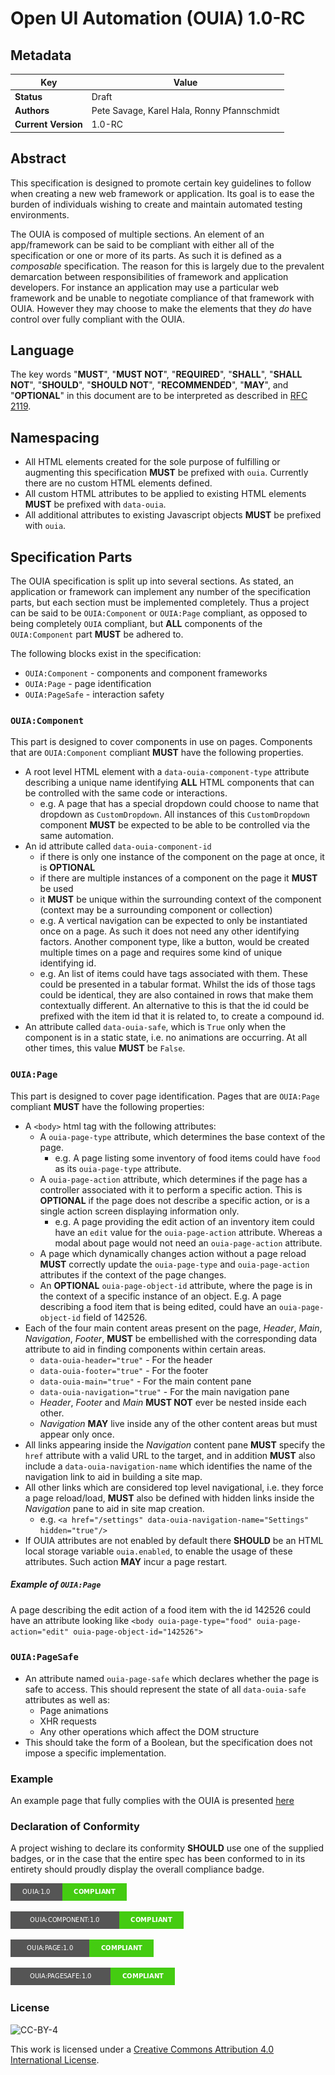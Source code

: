 Open UI Automation (OUIA) 1.0-RC
================================

Metadata
--------

| Key             | Value |
|-----------------|-------|
| **Status**          | Draft |
| **Authors**         | Pete Savage, Karel Hala, Ronny Pfannschmidt |
| **Current Version** | 1.0-RC |

Abstract
--------

This specification is designed to promote certain key guidelines to follow when creating a new web
framework or application. Its goal is to ease the burden of individuals wishing to create and
maintain automated testing environments.

The OUIA is composed of multiple sections. An element of an app/framework can be said to be
compliant with either all of the specification or one or more of its parts. As such it is defined
as a _composable_ specification. The reason for this is largely due to the prevalent demarcation
between responsibilities of framework and application developers. For instance an application may
use a particular web framework and be unable to negotiate compliance of that framework with OUIA.
However they may choose to make the elements that they _do_ have control over fully compliant
with the OUIA.

Language
--------

The key words "**MUST**", "**MUST NOT**", "**REQUIRED**", "**SHALL**", "**SHALL NOT**",
"**SHOULD**", "**SHOULD NOT**", "**RECOMMENDED**", "**MAY**", and "**OPTIONAL**" in this document
are to be interpreted as described in [RFC 2119](https://www.ietf.org/rfc/rfc2119.txt).

Namespacing
-----------

* All HTML elements created for the sole purpose of fulfilling or augmenting this specification
  **MUST** be prefixed with `ouia`. Currently there are no custom HTML elements defined.
* All custom HTML attributes to be applied to existing HTML elements **MUST** be prefixed
  with `data-ouia`.
* All additional attributes to existing Javascript objects **MUST** be prefixed with `ouia`.

Specification Parts
-------------------

The OUIA specification is split up into several sections. As stated, an application or
framework can implement any number of the specification parts, but each section must be implemented
completely. Thus a project can be said to be `OUIA:Component` or `OUIA:Page` compliant,
as opposed to being completely `OUIA` compliant, but **ALL** components of the
`OUIA:Component` part **MUST** be adhered to.

The following blocks exist in the specification:

* `OUIA:Component` - components and component frameworks
* `OUIA:Page` - page identification
* `OUIA:PageSafe` - interaction safety

### `OUIA:Component`
This part is designed to cover components in use on pages. Components that are `OUIA:Component` compliant
**MUST** have the following properties.

* A root level HTML element with a `data-ouia-component-type` attribute describing a unique name
  identifying **ALL** HTML components that can be controlled with the same code or interactions.
  * e.g. A page that has a special dropdown could choose to name that dropdown as `CustomDropdown`.
    All instances of this `CustomDropdown` component **MUST** be expected to be able to be controlled
    via the same automation.
* An id attribute called `data-ouia-component-id`
  * if there is only one instance of the component on the page at once, it is **OPTIONAL**
  * if there are multiple instances of a component on the page it **MUST** be used
  * it **MUST** be unique within the surrounding context of the component
    (context may be a surrounding component or collection)
  * e.g. A vertical navigation can be expected to only be instantiated once on a page. As such
    it does not need any other identifying factors. Another component type, like a button, would be
    created multiple times on a page and requires some kind of unique identifying id.
  * e.g. An list of items could have tags associated with them. These could be presented in a
    tabular format. Whilst the ids of those tags could be identical, they are also contained in rows
    that make them contextually different. An alternative to this is that the id could be prefixed
    with the item id that it is related to, to create a compound id.
* An attribute called `data-ouia-safe`, which is `True` only when the component is in a static state,
  i.e. no animations are occurring. At all other times, this value **MUST** be `False`.

### `OUIA:Page`
This part is designed to cover page identification. Pages that are `OUIA:Page` compliant **MUST**
have the following properties:

* A `<body>` html tag with the following attributes:
  * A `ouia-page-type` attribute, which determines the base context of the page.
     * e.g. A page listing some inventory of food items could have `food` as its 
       `ouia-page-type` attribute.
  * A `ouia-page-action` attribute, which determines if the page has a controller
     associated with it to perform a specific action. This is **OPTIONAL** if the page does
     not describe a specific action, or is a single action screen displaying information only.
     * e.g. A page providing the edit action of an inventory item could have an `edit` value
       for the `ouia-page-action` attribute. Whereas a modal about page would not need an 
       `ouia-page-action` attribute.
  * A page which dynamically changes action without a page reload **MUST** correctly update the
    `ouia-page-type` and `ouia-page-action` attributes if the context of the page changes.
  * An **OPTIONAL** `ouia-page-object-id` attribute, where the page is in the context of a
    specific instance of an object.  E.g. A page describing a food item that is
    being edited, could have an `ouia-page-object-id` field of 142526.
* Each of the four main content areas present on the page, *Header*, *Main*, *Navigation*, *Footer*,
  **MUST** be embellished with the corresponding data attribute to aid in finding components
  within certain areas.
  * `data-ouia-header="true"` - For the header
  * `data-ouia-footer="true"` - For the footer
  * `data-ouia-main="true"` - For the main content pane
  * `data-ouia-navigation="true"` - For the main navigation pane
  * *Header*, *Footer* and *Main* **MUST NOT** ever be nested inside each other.
  * *Navigation* **MAY** live inside any of the other content areas but must appear only once.
* All links appearing inside the *Navigation* content pane **MUST** specify the `href` attribute
  with a valid URL to the target, and in addition **MUST** also include a
  `data-ouia-navigation-name` which identifies the name of the navigation link to aid in building
  a site map. 
* All other links which are considered top level navigational, i.e. they force a page reload/load,
  **MUST** also be defined with hidden links inside the *Navigation* pane to aid in site map 
  creation.
  * e.g. `<a href="/settings" data-ouia-navigation-name="Settings" hidden="true"/>`
* If OUIA attributes are not enabled by default there **SHOULD** be an HTML local storage
  variable `ouia.enabled`, to enable the usage of these attributes. Such action **MAY** incur
  a page restart.

##### Example of `OUIA:Page`
A page describing the edit action of a food item with the id 142526 could have an attribute
looking like `<body ouia-page-type="food" ouia-page-action="edit" ouia-page-object-id="142526">`

### `OUIA:PageSafe`
* An attribute named `ouia-page-safe` which declares whether the page
  is safe to access. This should represent the state of all `data-ouia-safe` attributes as well as:
  * Page animations
  * XHR requests
  * Any other operations which affect the DOM structure
* This should take the form of a Boolean, but the specification does not impose a specific
  implementation.

### Example

An example page that fully complies with the OUIA is presented [here](example.html)

### Declaration of Conformity
A project wishing to declare its conformity **SHOULD** use one of the supplied badges, or in the
case that the entire spec has been conformed to in its entirety should proudly display the overall
compliance badge.

![](ouia.png "Compliance Badge")

![](ouia-component.png "Component Compliance Badge")

![](ouia-page.png "Page Compliance Badge")

![](ouia-pagesafe.png "Page Safe Compliance Badge")


### License

![](https://i.creativecommons.org/l/by/4.0/88x31.png "CC-BY-4")

This work is licensed under a [Creative Commons Attribution 4.0 International License](http://creativecommons.org/licenses/by/4.0/)</a>.